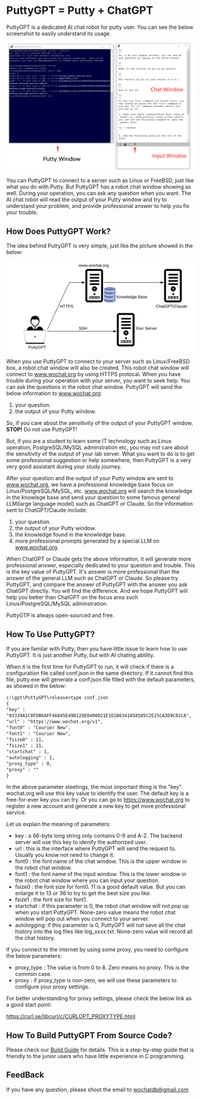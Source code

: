 # PuttyGPT = Putty + ChatGPT

PuttyGPT is a dedicated AI chat robot for putty user. You can see the below screenshot to easily understand its usage.

![screenshot of PuttyGPT](askrob/puttygpt.png)

You can PuttyGPT to connect to a server such as Linux or FreeBSD, just like what you do with Putty. But PuttyGPT has a robot chat window showing as well. During your operation, you can ask any question when you want. The AI chat robot will read the output of your Putty window and try to understand your problem, and provide professional answer to help you fix your trouble.

## How Does PuttyGPT Work?

The idea behind PuttyGPT is very simple, just like the picture showed in the below:

![](askrob/x0000.svg) 

When you use PuttyGPT to connect to your server such as Linux/FreeBSD box, a robot chat window will also be created. This robot chat window will connect to www.wochat.org by using HTTPS protocal. When you have trouble during your operation with your server, you want to seek help. You can ask the questions in the robot chat window. PuttyGPT will send the below information to www.wochat.org:
1. your question.
2. the output of your Putty window.

So, if you care about the sensitivity of the output of your PuttyGPT window, **STOP!** Do not use PuttyGPT!

But, if you are a student to learn some IT technology such as Linux operation, PostgreSQL/MySQL adminstration etc, you may not care about the sensitivity of the output of your lab server. What you want to do is to get some professional suggestion or help somewhere, then PuttyGPT is a very very good assistant during your study journey.

After your question and the output of your Putty window are sent to www.wochat.org, we have a professional knowledge base focus on Linux/PostgreSQL/MySQL, etc. www.wochat.org will search the knowledge in the knowlege base and send your question to some famous general LLM(large language model) such as ChatGPT or Claude.  So the information sent to ChatGPT/Claude include:

1. your question.
2. the output of your Putty window.
3. the knowledge found in the knowledge base.
4. more professional prompts generated by a special LLM on www.wochat.org.

When ChatGPT or Claude gets the above information, it will generate more professional answer, especially dedicated to your question and trouble. This is the key value of PuttyGPT. It's answer is more professional than the answer of the general LLM such as ChatGPT or Claude. So please try PuttyGPT, and compare the answer of PuttyGPT with the answer you ask ChatGPT directly. You will find the difference. And we hope PuttyGPT will help you better than ChatGPT on the focus area such Linux/PostgreSQL/MySQL adminstration.

PuttyGTP is always open-sourced and free.

## How To Use PuttyGPT?

If you are familar with Putty, then you have little issue to learn how to use PuttyGPT. It is just another Putty, but with AI chating ablility.

When it is the first time for PuttyGPT to run, it will check if there is a configuration file called conf.json in the same directory. If it cannot find this file, putty.exe will generate a conf.json file filled with the default parameters, as showed in the below:

```
c:\gpt\PuttyGPT\release>type conf.json
{
"key" : "03339A1C8FDB6AFF46845E49D120E0400021E161B6341858585C2E25CA3D9C01CA",
"url" : "https://www.wochat.org/v1",
"font0" : "Courier New",
"font1" : "Courier New",
"fsize0" : 11,
"fsize1" : 11,
"startchat" : 1,
"autologging" : 1,
"proxy_type" : 0,
"proxy" : ""
}
```

In the above parameter steetings, the most important thing is the "key". wochat.org will use this key value to identify the user. The default key is a free-for-ever key you can try. Or you can go to https://www.wochat.org to register a new account and generate a new key to get more professional service.

Let us explain the meaning of parameters:
- key : a 66-byte long string only contains 0-9 and A-Z. The backend server will use this key to idenify the authorized user.
- url : this is the interface where PuttyGPT will send the request to. Usually you know not need to change it.
- font0 : the font name of the chat window. This is the upper window in the robot chat window.
- font1 : the font name of the input window. This is the lower window in the robot chat window where you can input your question.
- fsize0 : the font size for font0. 11 is a good default value. But you can enlarge it to 13 or 36 to try to get the best size you like.
- fsize1 : the font size for font1.
- startchat : if this parameter is 0, the robot chat window will not pop up when you start PuttyGPT. None-zero value means the robot chat window will pop out when you connect to your server. 
- autologging: if this parameter is 0, PuttyGPT will not save all the chat history into the log files like log_xxxx.txt. None-zero value will record all the chat history.

If you connect to the internet by using some proxy, you need to configure the below parameters:
- proxy_type : The value is from 0 to 8. Zero means no proxy. This is the common case. 
- proxy : if proxy_type is non-zero, we will use these parameters to configure your proxy settings. 

For better understanding for proxy settings, please check the below link as a good start point:

https://curl.se/libcurl/c/CURLOPT_PROXYTYPE.html


## How To Build PuttyGPT From Source Code?

Please check our [Build Guide](askrob/build.md) for details. This is a step-by-step guide that is friendly to the junior users who have little experience in C programming.

## FeedBack

If you have any question, please shoot the email to wochatdb@gmail.com 

